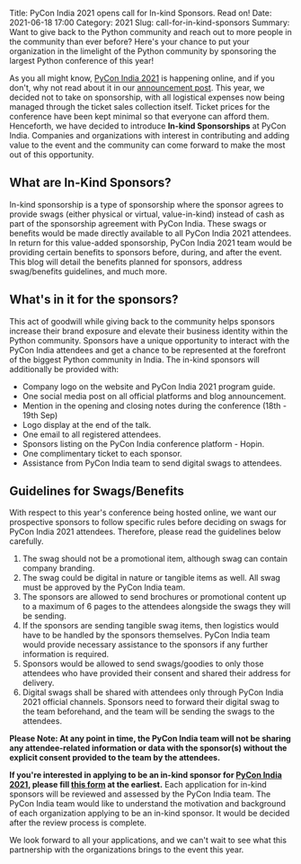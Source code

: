 Title: PyCon India 2021 opens call for In-kind Sponsors. Read on!
Date: 2021-06-18 17:00
Category: 2021
Slug: call-for-in-kind-sponsors
Summary: Want to give back to the Python community and reach out to more people in the community than ever before? Here's your chance to put your organization in the limelight of the Python community by sponsoring the largest Python conference of this year!


As you all might know, [PyCon India 2021](https://in.pycon.org/2021/) is happening online, and if you don't, why not read about it in our [announcement post](https://in.pycon.org/blog/2021/pycon-india-announcement.html). This year, we decided not to take on sponsorship, with all logistical expenses now being managed through the ticket sales collection itself. Ticket prices for the conference have been kept minimal so that everyone can afford them. Henceforth, we have decided to introduce **In-kind Sponsorships** at PyCon India. Companies and organizations with interest in contributing and adding value to the event and the community can come forward to make the most out of this opportunity.

## What are In-Kind Sponsors?

In-kind sponsorship is a type of sponsorship where the sponsor agrees to provide swags (either physical or virtual, value-in-kind) instead of cash as part of the sponsorship agreement with PyCon India. These swags or benefits would be made directly available to all PyCon India 2021 attendees. In return for this value-added sponsorship, PyCon India 2021 team would be providing certain benefits to sponsors before, during, and after the event. This blog will detail the benefits planned for sponsors, address swag/benefits guidelines, and much more. 

## What's in it for the sponsors?

This act of goodwill while giving back to the community helps sponsors increase their brand exposure and elevate their business identity within the Python community. Sponsors have a unique opportunity to interact with the PyCon India attendees and get a chance to be represented at the forefront of the biggest Python community in India. The in-kind sponsors will additionally be provided with:

* Company logo on the website and PyCon India 2021 program guide.
* One social media post on all official platforms and blog announcement.
* Mention in the opening and closing notes during the conference (18th - 19th Sep)
* Logo display at the end of the talk.
* One email to all registered attendees.
* Sponsors listing on the PyCon India conference platform - Hopin.
* One complimentary ticket to each sponsor.
* Assistance from PyCon India team to send digital swags to attendees.

## Guidelines for Swags/Benefits

With respect to this year's conference being hosted online, we want our prospective sponsors to follow specific rules before deciding on swags for PyCon India 2021 attendees. Therefore, please read the guidelines below carefully. 

1. The swag should not be a promotional item, although swag can contain company branding.
2. The swag could be digital in nature or tangible items as well. All swag must be approved by the PyCon India team.
3. The sponsors are allowed to send brochures or promotional content up to a maximum of 6 pages to the attendees alongside the swags they will be sending.
4. If the sponsors are sending tangible swag items, then logistics would have to be handled by the sponsors themselves. PyCon India team would provide necessary assistance to the sponsors if any further information is required.
5. Sponsors would be allowed to send swags/goodies to only those attendees who have provided their consent and shared their address for delivery.
6. Digital swags shall be shared with attendees only through PyCon India 2021 official channels. Sponsors need to forward their digital swag to the team beforehand, and the team will be sending the swags to the attendees.

**Please Note: At any point in time, the PyCon India team will not be sharing any attendee-related information or data with the sponsor(s) without the explicit consent provided to the team by the attendees.**

**If you're interested in applying to be an in-kind sponsor for [PyCon India 2021](https://in.pycon.org/2021/), please fill [this form](https://forms.gle/4tfmaAfdsHPnQ37y7) at the earliest.** Each application for in-kind sponsors will be reviewed and assessed by the PyCon India team. The PyCon India team would like to understand the motivation and background of each organization applying to be an in-kind sponsor. It would be decided after the review process is complete.

We look forward to all your applications, and we can't wait to see what this partnership with the organizations brings to the event this year.
